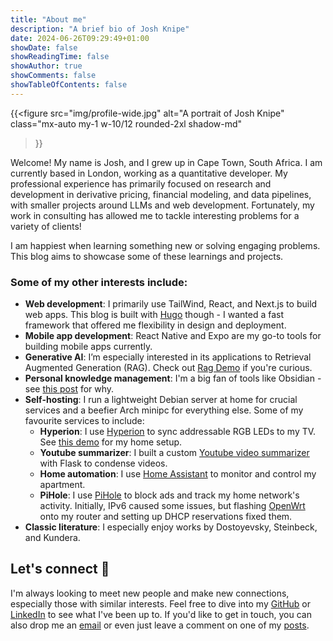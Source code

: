 ```yaml
---
title: "About me"
description: "A brief bio of Josh Knipe"
date: 2024-06-26T09:29:49+01:00
showDate: false
showReadingTime: false
showAuthor: true
showComments: false
showTableOfContents: false
---
```


{{<figure
    src="img/profile-wide.jpg"
    alt="A portrait of Josh Knipe"
    class="mx-auto my-1 w-10/12 rounded-2xl shadow-md"
  >}}

Welcome! My name is Josh, and I grew up in Cape Town, South Africa. I am currently based in London, working as a quantitative developer. My professional experience has primarily focused on research and development in derivative pricing, financial modeling, and data pipelines, with smaller projects around LLMs and web development. Fortunately, my work in consulting has allowed me to tackle interesting problems for a variety of clients!

I am happiest when learning something new or solving engaging problems. This blog aims to showcase some of these learnings and projects.

### Some of my other interests include:

- **Web development**: I primarily use TailWind, React, and Next.js to build web apps. This blog is built with [Hugo](https://gohugo.io/) though - I wanted a fast framework that offered me flexibility in design and deployment.
- **Mobile app development**: React Native and Expo are my go-to tools for building mobile apps currently.
- **Generative AI**: I’m especially interested in its applications to Retrieval Augmented Generation (RAG). Check out [Rag Demo](https://github.com/joshuaknipe/RAG-app) if you're curious.
- **Personal knowledge management**: I'm a big fan of tools like Obsidian - see [this post](https://joshuaknipe.com/posts/obsidian-as-a-second-brain/) for why.
- **Self-hosting**: I run a lightweight Debian server at home for crucial services and a beefier Arch minipc for everything else. Some of my favourite services to include:
  - **Hyperion**: I use [Hyperion](https://hyperion-project.org/) to sync addressable RGB LEDs to my TV. See [this demo](https://youtube.com/shorts/Ao_SEIQEyLU?si=yeyIdVStw6NVg6z1) for my home setup.
  - **Youtube summarizer**: I built a custom [Youtube video summarizer](https://github.com/joshuaknipe/ytsummarizer) with Flask to condense videos.
  - **Home automation**: I use [Home Assistant](https://www.home-assistant.io/) to monitor and control my apartment.
  - **PiHole**: I use [PiHole](https://pi-hole.net/) to block ads and track my home network's activity. Initially, IPv6 caused some issues, but flashing [OpenWrt](https://openwrt.org/) onto my router and setting up DHCP reservations fixed them.
- **Classic literature**: I especially enjoy works by Dostoyevsky, Steinbeck, and Kundera.

## Let's connect 🤝

I'm always looking to meet new people and make new connections, especially those with similar interests. Feel free to dive into my [GitHub](https://github.com/joshuaknipe) or [LinkedIn](https://www.linkedin.com/in/joshuaknipe/) to see what I've been up to.
If you'd like to get in touch, you can also drop me an [email](mailto:joshuaknipe@gmail.com) or even just leave a comment on one of my [posts](/blog/).
